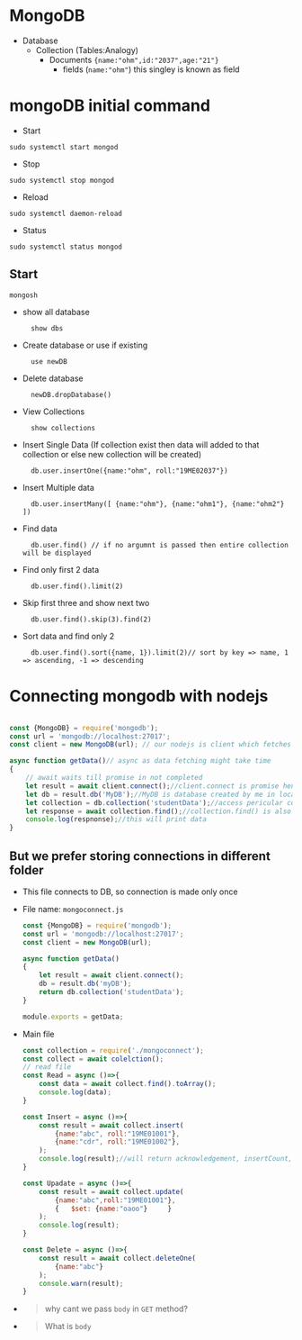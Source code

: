 # MongoDB

- Database
    - Collection (Tables:Analogy)
        - Documents `{name:"ohm",id:"2037",age:"21"}`
            - fields (`name:"ohm"`) this singley is known as field

# mongoDB initial command

- Start
```
sudo systemctl start mongod
```
- Stop
```
sudo systemctl stop mongod
```
- Reload
```
sudo systemctl daemon-reload
```
- Status
```
sudo systemctl status mongod
```


## Start

    mongosh

- show all database

        show dbs 
- Create database or use if existing

        use newDB 
- Delete database

        newDB.dropDatabase()
- View Collections

        show collections
- Insert Single Data (If collection exist then data will added to that collection or else new collection will be created)

        db.user.insertOne({name:"ohm", roll:"19ME02037"})
- Insert Multiple data

        db.user.insertMany([ {name:"ohm"}, {name:"ohm1"}, {name:"ohm2"} ])
- Find data 

        db.user.find() // if no argumnt is passed then entire collection will be displayed
- Find only first 2 data 

        db.user.find().limit(2)
- Skip first three and show next two

        db.user.find().skip(3).find(2)
- Sort data and find only 2

        db.user.find().sort({name, 1}).limit(2)// sort by key => name, 1 => ascending, -1 => descending

# Connecting mongodb with nodejs
```js

const {MongoDB} = require('mongodb');
const url = 'mongodb://localhost:27017';
const client = new MongoDB(url); // our nodejs is client which fetches data from mongodb database

async function getData()// async as data fetching might take time
{
    // await waits till promise in not completed
    let result = await client.connect();//client.connect is promise hence await is used
    let db = result.db('MyDB');//MyDB is database created by me in localhost
    let collection = db.collection('studentData');//access pericular collecion
    let response = await collection.find();//collection.find() is also promise
    console.log(respnonse);//this will print data
}

```
## But we prefer storing connections in different folder

- This file connects to DB, so connection is made only once
- File name: `mongoconnect.js`

    ```js
    const {MongoDB} = require('mongodb');
    const url = 'mongodb://localhost:27017';
    const client = new MongoDB(url);

    async function getData()
    {
        let result = await client.connect();
        db = result.db('myDB');
        return db.collection('studentData');
    }

    module.exports = getData;

    ```
- Main file

    ```js
    const collection = require('./mongoconnect');
    const collect = await colelction();
    // read file
    const Read = async ()=>{
        const data = await collect.find().toArray();
        console.log(data);
    }

    const Insert = async ()=>{
        const result = await collect.insert(
            {name:"abc", roll:"19ME01001"},
            {name:"cdr", roll:"19ME01002"},
        );
        console.log(result);//will return acknowledgement, insertCount, insertID
    }

    const Upadate = async ()=>{
        const result = await collect.update(
            {name:"abc",roll:"19ME01001"},
            {   $set: {name:"oaoo"}     }
        );
        console.log(result);
    }

    const Delete = async ()=>{
        const result = await collect.deleteOne(
            {name:"abc"}
        );
        console.warn(result);
    }
    ```

- > why cant we pass `body` in `GET` method?
- > What is `body`
